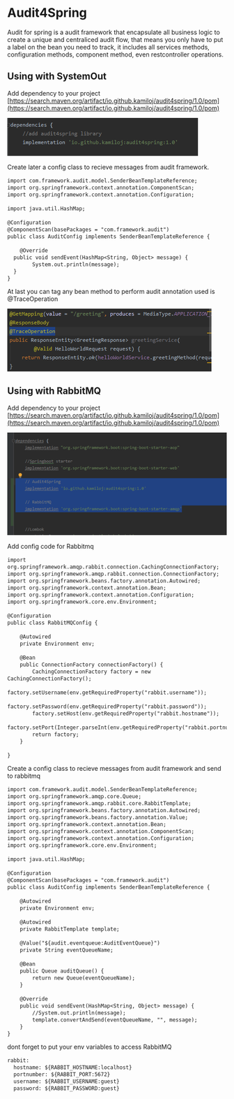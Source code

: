 # Audit4Spring

Audit for spring is a audit framework that encapsulate all business logic to create a unique and centraliced audit flow, that means you only have to put a label on the bean you need to track, it includes all services methods, configuration methods, component method, even restcontroller operations.

## Using with SystemOut
Add dependency to your project [https://search.maven.org/artifact/io.github.kamiloj/audit4spring/1.0/pom](https://search.maven.org/artifact/io.github.kamiloj/audit4spring/1.0/pom)

![Alt text](/img/import.png?raw=true "import image")

Create later a config class to recieve messages from audit framework.
```
import com.framework.audit.model.SenderBeanTemplateReference;  
import org.springframework.context.annotation.ComponentScan;  
import org.springframework.context.annotation.Configuration;  
  
import java.util.HashMap;  
  
@Configuration  
@ComponentScan(basePackages = "com.framework.audit")  
public class AuditConfig implements SenderBeanTemplateReference {  

    @Override  
  public void sendEvent(HashMap<String, Object> message) {  
        System.out.println(message);   
  }  
}
```

At last you can tag any bean method to perform audit annotation used is @TraceOperation

![Alt text](/img/tag.png?raw=true "import image")

## Using with RabbitMQ
Add dependency to your project [https://search.maven.org/artifact/io.github.kamiloj/audit4spring/1.0/pom](https://search.maven.org/artifact/io.github.kamiloj/audit4spring/1.0/pom)

![Alt text](/img/importrabbit.png?raw=true "import image")

Add config code for Rabbitmq

```
import org.springframework.amqp.rabbit.connection.CachingConnectionFactory;
import org.springframework.amqp.rabbit.connection.ConnectionFactory;
import org.springframework.beans.factory.annotation.Autowired;
import org.springframework.context.annotation.Bean;
import org.springframework.context.annotation.Configuration;
import org.springframework.core.env.Environment;

@Configuration
public class RabbitMQConfig {

    @Autowired
    private Environment env;

    @Bean
    public ConnectionFactory connectionFactory() {
        CachingConnectionFactory factory = new CachingConnectionFactory();
        factory.setUsername(env.getRequiredProperty("rabbit.username"));
        factory.setPassword(env.getRequiredProperty("rabbit.password"));
        factory.setHost(env.getRequiredProperty("rabbit.hostname"));
        factory.setPort(Integer.parseInt(env.getRequiredProperty("rabbit.portnumber")));
        return factory;
    }

}
```

Create a config class to recieve messages from audit framework and send to rabbitmq
```
import com.framework.audit.model.SenderBeanTemplateReference;
import org.springframework.amqp.core.Queue;
import org.springframework.amqp.rabbit.core.RabbitTemplate;
import org.springframework.beans.factory.annotation.Autowired;
import org.springframework.beans.factory.annotation.Value;
import org.springframework.context.annotation.Bean;
import org.springframework.context.annotation.ComponentScan;
import org.springframework.context.annotation.Configuration;
import org.springframework.core.env.Environment;

import java.util.HashMap;

@Configuration
@ComponentScan(basePackages = "com.framework.audit")
public class AuditConfig implements SenderBeanTemplateReference {

    @Autowired
    private Environment env;

    @Autowired
    private RabbitTemplate template;

    @Value("${audit.eventqueue:AuditEventQueue}")
    private String eventQueueName;

    @Bean
    public Queue auditQueue() {
        return new Queue(eventQueueName);
    }

    @Override
    public void sendEvent(HashMap<String, Object> message) {
        //System.out.println(message);
        template.convertAndSend(eventQueueName, "", message);
    }
}
```

dont forget to put your env variables to access RabbitMQ

```
rabbit:
  hostname: ${RABBIT_HOSTNAME:localhost}
  portnumber: ${RABBIT_PORT:5672}
  username: ${RABBIT_USERNAME:guest}
  password: ${RABBIT_PASSWORD:guest}
```
